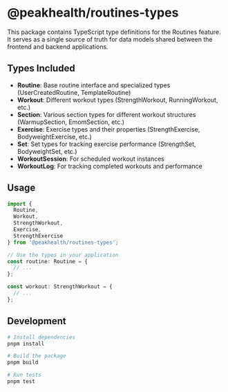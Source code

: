 # @peakhealth/routines-types

This package contains TypeScript type definitions for the Routines feature. It serves as a single source of truth for data models shared between the frontend and backend applications.

## Types Included

- **Routine**: Base routine interface and specialized types (UserCreatedRoutine, TemplateRoutine)
- **Workout**: Different workout types (StrengthWorkout, RunningWorkout, etc.)
- **Section**: Various section types for different workout structures (WarmupSection, EmomSection, etc.)
- **Exercise**: Exercise types and their properties (StrengthExercise, BodyweightExercise, etc.)
- **Set**: Set types for tracking exercise performance (StrengthSet, BodyweightSet, etc.)
- **WorkoutSession**: For scheduled workout instances
- **WorkoutLog**: For tracking completed workouts and performance

## Usage

```typescript
import { 
  Routine, 
  Workout, 
  StrengthWorkout,
  Exercise,
  StrengthExercise
} from '@peakhealth/routines-types';

// Use the types in your application
const routine: Routine = {
  // ...
};

const workout: StrengthWorkout = {
  // ...
};
```

## Development

```bash
# Install dependencies
pnpm install

# Build the package
pnpm build

# Run tests
pnpm test
```

